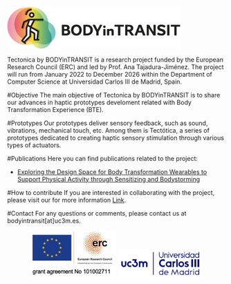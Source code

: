 <img src="assets/BODYinTRANSIT_logo_02.jpg" alt="Tectonica by BODYinTRANSIT Logo" width="400"/>

Tectonica by BODYinTRANSIT is a research project funded by the European Research Council (ERC) and led by Prof. Ana Tajadura-Jiménez. The project will run from January 2022 to December 2026 within the Department of Computer Science at Universidad Carlos III de Madrid, Spain.

#Objective
The main objective of Tectonica by BODYinTRANSIT is to share our advances in haptic prototypes develoment related with Body Transformation Experience (BTE).

#Prototypes
Our prototypes deliver sensory feedback, such as sound, vibrations, mechanical touch, etc. Among them is Tectótica, a series of prototypes dedicated to creating haptic sensory stimulation through various types of actuators.

#Publications
Here you can find publications related to the project: 
- [Exploring the Design Space for Body Transformation Wearables to Support Physical Activity through Sensitizing and Bodystorming](https://dl.acm.org/doi/abs/10.1145/3537972.3538001)

#How to contribute
If you are interested in collaborating with the project, please visit our  for more information [Link](https://bodyintransit.eu/participate-imbodylab/).

#Contact
For any questions or comments, please contact us at bodyintransit[at]uc3m.es.

<p align="center"> <img src="assets/grant.png" alt="University Logo" width="200"/> <img src="assets/UC3M.png" alt="ERC Logo" width="200"/> </p>